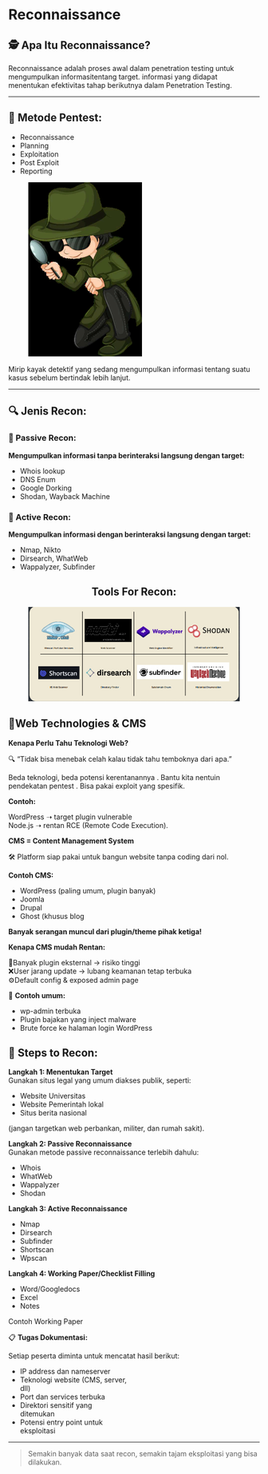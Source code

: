 # Reconnaissance

## 🕵️ Apa Itu Reconnaissance?

Reconnaissance adalah proses awal dalam penetration testing untuk mengumpulkan informasitentang target.
&#x20;informasi yang didapat menentukan efektivitas tahap berikutnya dalam Penetration Testing.

***

## 📖 Metode Pentest:

* Reconnaissance
* Planning
* Exploitation
* Post Exploit
* Reporting

<figure><img src=".gitbook/assets/image (5) (1).png" alt="" width="228"><figcaption></figcaption></figure>

Mirip kayak detektif yang sedang
&#x20;mengumpulkan informasi tentang
&#x20;suatu kasus sebelum bertindak lebih lanjut.

***

## 🔍 Jenis Recon:

### 🧘 Passive Recon:

**Mengumpulkan informasi tanpa
&#x20;berinteraksi langsung dengan target:**

* Whois lookup
* DNS Enum
* Google Dorking
* Shodan, Wayback Machine

### 🔨 Active Recon:

**Mengumpulkan informasi dengan
&#x20;berinteraksi langsung dengan target:**

* Nmap, Nikto
* Dirsearch, WhatWeb
* Wappalyzer, Subfinder

<h2 align="center">Tools For Recon:</h2>

<figure><img src=".gitbook/assets/Screenshot 2025-07-01 101717.png" alt=""><figcaption></figcaption></figure>

## 🧠Web Technologies & CMS

**Kenapa Perlu Tahu Teknologi Web?**

🔍 “Tidak bisa menebak celah kalau tidak tahu
&#x20;temboknya dari apa.”

Beda teknologi, beda potensi kerentanannya
. Bantu kita nentuin pendekatan pentest
. Bisa pakai exploit yang spesifik.

**Contoh:**

WordPress ➝ target plugin vulnerable
\
Node.js ➝ rentan RCE (Remote Code Execution).



**CMS = Content Management System**

🛠 Platform siap pakai untuk bangun website tanpa coding dari nol.

**Contoh CMS:**

* WordPress (paling umum, plugin banyak)
* Joomla
* Drupal
* Ghost (khusus blog

**Banyak serangan muncul dari plugin/theme pihak ketiga!**



**Kenapa CMS mudah Rentan:**

🔨Banyak plugin eksternal → risiko tinggi
\
❌User jarang update → lubang keamanan tetap terbuka
\
⚙️Default config & exposed admin page



🛑 **Contoh umum:**

* wp-admin terbuka
* Plugin bajakan yang inject malware
* Brute force ke halaman login WordPress

## 📝 Steps to Recon:

**Langkah 1: Menentukan Target**
\
Gunakan situs legal yang umum diakses publik, seperti:

* Website Universitas
* Website Pemerintah lokal
* Situs berita nasional

(jangan targetkan web perbankan, militer, dan rumah sakit).



**Langkah 2: Passive Reconnaissance**
\
Gunakan metode passive reconnaissance terlebih dahulu:

* Whois
* WhatWeb
* Wappalyzer
* Shodan



**Langkah 3: Active Reconnaissance**

* Nmap
* Dirsearch
* Subfinder
* Shortscan
* Wpscan

**Langkah 4: Working Paper/Checklist Filling**

* Word/Googledocs
* Excel
* Notes

Contoh Working Paper



📋 **Tugas Dokumentasi:**

Setiap peserta diminta untuk
&#x20;mencatat hasil berikut:

* IP address dan nameserver
* Teknologi website (CMS, server,
  \
  dll)
* Port dan services terbuka
* Direktori sensitif yang
  \
  ditemukan
* Potensi entry point untuk
  \
  eksploitasi



***

> Semakin banyak data saat recon, semakin tajam eksploitasi yang bisa dilakukan.
